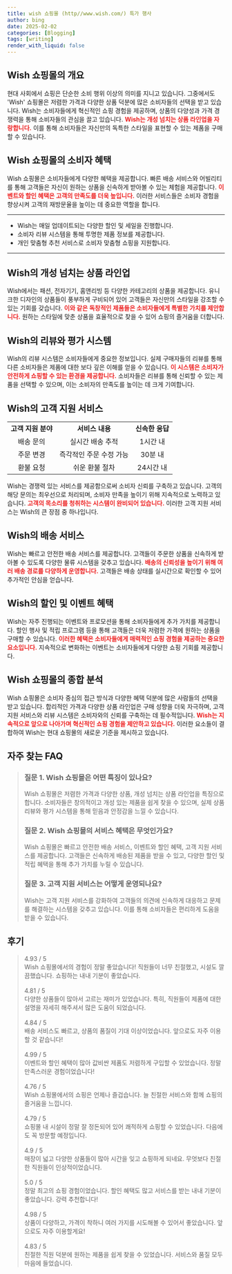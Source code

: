 ```yaml
---
title: wish 쇼핑몰 (http//www.wish.com/) 특가 행사
author: bing
date: 2025-02-02
categories: [Blogging]
tags: [writing]
render_with_liquid: false
---
```



<h2 id='쇼핑몰_소개'>Wish 쇼핑몰의 개요</h2>

<p>현대 사회에서 쇼핑은 단순한 소비 행위 이상의 의미를 지니고 있습니다. 그중에서도 'Wish' 쇼핑몰은 저렴한 가격과 다양한 상품 덕분에 많은 소비자들의 선택을 받고 있습니다. Wish는 소비자들에게 혁신적인 쇼핑 경험을 제공하며, 상품의 다양성과 가격 경쟁력을 통해 소비자들의 관심을 끌고 있습니다. <b><span style="color: #ee2323;">Wish는 개성 넘치는 상품 라인업을 자랑합니다.</span></b> 이를 통해 소비자들은 자신만의 독특한 스타일을 표현할 수 있는 제품을 구매할 수 있습니다.</p>

<h2 id='소비자_혜택'>Wish 쇼핑몰의 소비자 혜택</h2>

<p>Wish 쇼핑몰은 소비자들에게 다양한 혜택을 제공합니다. 빠른 배송 서비스와 어빌리티를 통해 고객들은 자신이 원하는 상품을 신속하게 받아볼 수 있는 체험을 제공합니다. <b><span style="color: #ee2323;">이벤트와 할인 혜택은 고객의 만족도를 더욱 높입니다.</span></b> 이러한 서비스들은 소비자 경험을 향상시켜 고객의 재방문율을 높이는 데 중요한 역할을 합니다.</p>

<hr />

<ul>
    <li>Wish는 매일 업데이트되는 다양한 할인 및 세일을 진행합니다.</li>
    <li>소비자 리뷰 시스템을 통해 투명한 제품 정보를 제공합니다.</li>
    <li>개인 맞춤형 추천 서비스로 소비자 맞춤형 쇼핑을 지원합니다.</li>
</ul>

<hr />

<h2 id='상품_라인업'>Wish의 개성 넘치는 상품 라인업</h2>

<p>Wish에서는 패션, 전자기기, 홈앤리빙 등 다양한 카테고리의 상품을 제공합니다. 유니크한 디자인의 상품들이 풍부하게 구비되어 있어 고객들은 자신만의 스타일을 강조할 수 있는 기회를 갖습니다. <b><span style="color: #ee2323;">이와 같은 독창적인 제품들은 소비자들에게 특별한 가치를 제안합니다.</span></b> 원하는 스타일에 맞춘 상품을 효율적으로 찾을 수 있어 쇼핑의 즐거움을 더합니다.</p>

<h2 id='리뷰_시스템'>Wish의 리뷰와 평가 시스템</h2>

<p>Wish의 리뷰 시스템은 소비자들에게 중요한 정보입니다. 실제 구매자들의 리뷰를 통해 다른 소비자들은 제품에 대한 보다 깊은 이해를 얻을 수 있습니다. <b><span style="color: #ee2323;">이 시스템은 소비자가 안전하게 쇼핑할 수 있는 환경을 제공합니다.</span></b> 소비자들은 리뷰를 통해 신뢰할 수 있는 제품을 선택할 수 있으며, 이는 소비자의 만족도를 높이는 데 크게 기여합니다.</p>

<h2 id='고객_지원_서비스'>Wish의 고객 지원 서비스</h2>

<table>
    <tr>
        <td style="text-align: center; height: 17px;"><b>고객 지원 분야</b></td>
        <td style="text-align: center; height: 17px;"><b>서비스 내용</b></td>
        <td style="text-align: center; height: 17px;"><b>신속한 응답</b></td>
    </tr>
    <tr>
        <td style="text-align: center; height: 17px;">배송 문의</td>
        <td style="text-align: center; height: 17px;">실시간 배송 추적</td>
        <td style="text-align: center; height: 17px;">1시간 내</td>
    </tr>
    <tr>
        <td style="text-align: center; height: 17px;">주문 변경</td>
        <td style="text-align: center; height: 17px;">즉각적인 주문 수정 가능</td>
        <td style="text-align: center; height: 17px;">30분 내</td>
    </tr>
    <tr>
        <td style="text-align: center; height: 17px;">환불 요청</td>
        <td style="text-align: center; height: 17px;">쉬운 환불 절차</td>
        <td style="text-align: center; height: 17px;">24시간 내</td>
    </tr>
</table>

<p>Wish는 경쟁력 있는 서비스를 제공함으로써 소비자 신뢰를 구축하고 있습니다. 고객의 해당 문의는 최우선으로 처리되며, 소비자 만족을 높이기 위해 지속적으로 노력하고 있습니다. <b><span style="color: #ee2323;">고객의 목소리를 청취하는 시스템이 완비되어 있습니다.</span></b> 이러한 고객 지원 서비스는 Wish의 큰 장점 중 하나입니다.</p>

<h2 id='배송_서비스'>Wish의 배송 서비스</h2>

<p>Wish는 빠르고 안전한 배송 서비스를 제공합니다. 고객들이 주문한 상품을 신속하게 받아볼 수 있도록 다양한 물류 시스템을 갖추고 있습니다. <b><span style="color: #ee2323;">배송의 신뢰성을 높이기 위해 여러 배송 경로를 다양하게 운영합니다.</span></b> 고객들은 배송 상태를 실시간으로 확인할 수 있어 추가적인 안심을 얻습니다.</p>

<h2 id='할인_혜택'>Wish의 할인 및 이벤트 혜택</h2>

<p>Wish는 자주 진행되는 이벤트와 프로모션을 통해 소비자들에게 추가 가치를 제공합니다. 할인 행사 및 적립 프로그램 등을 통해 고객들은 더욱 저렴한 가격에 원하는 상품을 구매할 수 있습니다. <b><span style="color: #ee2323;">이러한 혜택은 소비자들에게 매력적인 쇼핑 경험을 제공하는 중요한 요소입니다.</span></b> 지속적으로 변화하는 이벤트는 소비자들에게 다양한 쇼핑 기회를 제공합니다.</p>

<h2 id='종합_정리'>Wish 쇼핑몰의 종합 분석</h2>

<p>Wish 쇼핑몰은 소비자 중심의 접근 방식과 다양한 혜택 덕분에 많은 사람들의 선택을 받고 있습니다. 합리적인 가격과 다양한 상품 라인업은 구매 성향을 더욱 자극하며, 고객 지원 서비스와 리뷰 시스템은 소비자와의 신뢰를 구축하는 데 필수적입니다. <b><span style="color: #ee2323;">Wish는 지속적으로 앞으로 나아가며 혁신적인 쇼핑 경험을 제안하고 있습니다.</span></b> 이러한 요소들이 결합하여 Wish는 현대 쇼핑몰의 새로운 기준을 제시하고 있습니다.</p>


<h2 id='자주_찾는_FAQ'>자주 찾는 FAQ</h2>
<div itemscope="" itemtype="https://schema.org/FAQPage"> 
<blockquote> 
<div itemscope="" itemprop="mainEntity" itemtype="https://schema.org/Question"> 
<h3 itemprop="name">질문 1. Wish 쇼핑몰은 어떤 특징이 있나요?</h3> 
<div itemscope="" itemprop="acceptedAnswer" itemtype="https://schema.org/Answer"> 
<span itemprop="text"> 
<p>Wish 쇼핑몰은 저렴한 가격과 다양한 상품, 개성 넘치는 상품 라인업을 특징으로 합니다. 소비자들은 창의적이고 개성 있는 제품을 쉽게 찾을 수 있으며, 실제 상품 리뷰와 평가 시스템을 통해 믿음과 안정감을 느낄 수 있습니다.</p> 
</span> 
</div> 
</div> 
<div itemscope="" itemprop="mainEntity" itemtype="https://schema.org/Question"> 
<h3 itemprop="name">질문 2. Wish 쇼핑몰의 서비스 혜택은 무엇인가요?</h3> 
<div itemscope="" itemprop="acceptedAnswer" itemtype="https://schema.org/Answer"> 
<span itemprop="text"> 
<p>Wish 쇼핑몰은 빠르고 안전한 배송 서비스, 이벤트와 할인 혜택, 고객 지원 서비스를 제공합니다. 고객들은 신속하게 배송된 제품을 받을 수 있고, 다양한 할인 및 적립 혜택을 통해 추가 가치를 누릴 수 있습니다.</p> 
</span> 
</div> 
</div> 
<div itemscope="" itemprop="mainEntity" itemtype="https://schema.org/Question"> 
<h3 itemprop="name">질문 3. 고객 지원 서비스는 어떻게 운영되나요?</h3> 
<div itemscope="" itemprop="acceptedAnswer" itemtype="https://schema.org/Answer"> 
<span itemprop="text"> 
<p>Wish는 고객 지원 서비스를 강화하여 고객들의 의견에 신속하게 대응하고 문제를 해결하는 시스템을 갖추고 있습니다. 이를 통해 소비자들은 편리하게 도움을 받을 수 있습니다.</p> 
</span> 
</div> 
</div> 
</blockquote> 
</div>
<h2 id='후기'>후기</h2>
<div itemscope itemtype="https://schema.org/Product">
  <blockquote>
  <div itemprop="review" itemscope itemtype="https://schema.org/Review">
      <div itemprop="reviewRating" itemscope itemtype="https://schema.org/Rating"> <span itemprop="ratingValue">4.93</span> / <span itemprop="bestRating">5</span> </div>
      <span itemprop="reviewBody">Wish 쇼핑몰에서의 경험이 정말 좋았습니다! 직원들이 너무 친절했고, 시설도 깔끔했습니다. 쇼핑하는 내내 기분이 좋았습니다.</span>
  </div>
  <br>
  <div itemprop="review" itemscope itemtype="https://schema.org/Review">
      <div itemprop="reviewRating" itemscope itemtype="https://schema.org/Rating"> <span itemprop="ratingValue">4.81</span> / <span itemprop="bestRating">5</span> </div>
      <span itemprop="reviewBody">다양한 상품들이 많아서 고르는 재미가 있었습니다. 특히, 직원들이 제품에 대한 설명을 자세히 해주셔서 많은 도움이 되었습니다.</span>
  </div>
  <br>
  <div itemprop="review" itemscope itemtype="https://schema.org/Review">
      <div itemprop="reviewRating" itemscope itemtype="https://schema.org/Rating"> <span itemprop="ratingValue">4.84</span> / <span itemprop="bestRating">5</span> </div>
      <span itemprop="reviewBody">배송 서비스도 빠르고, 상품의 품질이 기대 이상이었습니다. 앞으로도 자주 이용할 것 같습니다!</span>
  </div>
  <br>
  <div itemprop="review" itemscope itemtype="https://schema.org/Review">
      <div itemprop="reviewRating" itemscope itemtype="https://schema.org/Rating"> <span itemprop="ratingValue">4.99</span> / <span itemprop="bestRating">5</span> </div>
      <span itemprop="reviewBody">이벤트와 할인 혜택이 많아 값비싼 제품도 저렴하게 구입할 수 있었습니다. 정말 만족스러운 경험이었습니다!</span>
  </div>
  <br>
  <div itemprop="review" itemscope itemtype="https://schema.org/Review">
      <div itemprop="reviewRating" itemscope itemtype="https://schema.org/Rating"> <span itemprop="ratingValue">4.76</span> / <span itemprop="bestRating">5</span> </div>
      <span itemprop="reviewBody">Wish 쇼핑몰에서의 쇼핑은 언제나 즐겁습니다. 늘 친절한 서비스와 함께 쇼핑의 즐거움을 느낍니다.</span>
  </div>
  <br>
  <div itemprop="review" itemscope itemtype="https://schema.org/Review">
      <div itemprop="reviewRating" itemscope itemtype="https://schema.org/Rating"> <span itemprop="ratingValue">4.79</span> / <span itemprop="bestRating">5</span> </div>
      <span itemprop="reviewBody">쇼핑몰 내 시설이 정말 잘 정돈되어 있어 쾌적하게 쇼핑할 수 있었습니다. 다음에도 꼭 방문할 예정입니다.</span>
  </div>
  <br>
  <div itemprop="review" itemscope itemtype="https://schema.org/Review">
      <div itemprop="reviewRating" itemscope itemtype="https://schema.org/Rating"> <span itemprop="ratingValue">4.9</span> / <span itemprop="bestRating">5</span> </div>
      <span itemprop="reviewBody">매장이 넓고 다양한 상품들이 많아 시간을 잊고 쇼핑하게 되네요. 무엇보다 친절한 직원들이 인상적이었습니다.</span>
  </div>
  <br>
  <div itemprop="review" itemscope itemtype="https://schema.org/Review">
      <div itemprop="reviewRating" itemscope itemtype="https://schema.org/Rating"> <span itemprop="ratingValue">5.0</span> / <span itemprop="bestRating">5</span> </div>
      <span itemprop="reviewBody">정말 최고의 쇼핑 경험이었습니다. 할인 혜택도 많고 서비스를 받는 내내 기분이 좋았습니다. 강력 추천합니다!</span>
  </div>
  <br>
  <div itemprop="review" itemscope itemtype="https://schema.org/Review">
      <div itemprop="reviewRating" itemscope itemtype="https://schema.org/Rating"> <span itemprop="ratingValue">4.98</span> / <span itemprop="bestRating">5</span> </div>
      <span itemprop="reviewBody">상품이 다양하고, 가격이 착하니 여러 가지를 시도해볼 수 있어서 좋았습니다. 앞으로도 자주 이용할게요!</span>
  </div>
  <br>
  <div itemprop="review" itemscope itemtype="https://schema.org/Review">
      <div itemprop="reviewRating" itemscope itemtype="https://schema.org/Rating"> <span itemprop="ratingValue">4.83</span> / <span itemprop="bestRating">5</span> </div>
      <span itemprop="reviewBody">친절한 직원 덕분에 원하는 제품을 쉽게 찾을 수 있었습니다. 서비스와 품질 모두 마음에 들었습니다.</span>
  </div>
  </blockquote>
</div>
